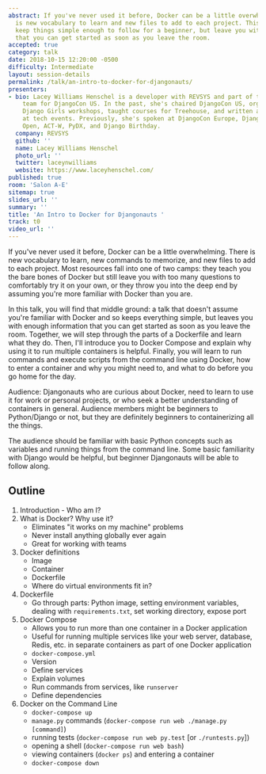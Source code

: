 ```yaml
---
abstract: If you've never used it before, Docker can be a little overwhelming. There
  is new vocabulary to learn and new files to add to each project. This talk will
  keep things simple enough to follow for a beginner, but leave you with enough information
  that you can get started as soon as you leave the room.
accepted: true
category: talk
date: 2018-10-15 12:20:00 -0500
difficulty: Intermediate
layout: session-details
permalink: /talk/an-intro-to-docker-for-djangonauts/
presenters:
- bio: Lacey Williams Henschel is a developer with REVSYS and part of the organizing
    team for DjangoCon US. In the past, she's chaired DjangoCon US, organized several
    Django Girls workshops, taught courses for Treehouse, and written about accessibility
    at tech events. Previously, she's spoken at DjangoCon Europe, DjangoCon US, Postgres
    Open, ACT-W, PyDX, and Django Birthday.
  company: REVSYS
  github: ''
  name: Lacey Williams Henschel
  photo_url: ''
  twitter: laceynwilliams
  website: https://www.laceyhenschel.com/
published: true
room: 'Salon A-E'
sitemap: true
slides_url: ''
summary: ''
title: 'An Intro to Docker for Djangonauts '
track: t0
video_url: ''
---
```


If you've never used it before, Docker can be a little overwhelming. There is new vocabulary to learn, new commands to memorize, and new files to add to each project. Most resources fall into one of two camps: they teach you the bare bones of Docker but still leave you with too many questions to comfortably try it on your own, or they throw you into the deep end by assuming you're more familiar with Docker than you are.

In this talk, you will find that middle ground: a talk that doesn't assume you're familiar with Docker and so keeps everything simple, but leaves you with enough information that you can get started as soon as you leave the room. Together, we will step through the parts of a Dockerfile and learn what they do. Then, I'll introduce you to Docker Compose and explain why using it to run multiple containers is helpful. Finally, you will learn to run commands and execute scripts from the command line using Docker, how to enter a container and why you might need to, and what to do before you go home for the day.

Audience: Djangonauts who are curious about Docker, need to learn to use it for work or personal projects, or who seek a better understanding of containers in general. Audience members might be beginners to Python/Django or not, but they are definitely beginners to containerizing all the things.

The audience should be familiar with basic Python concepts such as variables and running things from the command line. Some basic familiarity with Django would be helpful, but beginner Djangonauts will be able to follow along.


## Outline

1. Introduction - Who am I?
2. What is Docker? Why use it?
    - Eliminates "it works on my machine" problems
    - Never install anything globally ever again
    - Great for working with teams
3. Docker definitions
    - Image
    - Container
    - Dockerfile
    - Where do virtual environments fit in?
4. Dockerfile
    - Go through parts: Python image, setting environment variables, dealing with `requirements.txt`, set working directory, expose port
5. Docker Compose
    - Allows you to run more than one container in a Docker application
    - Useful for running multiple services like your web server, database, Redis, etc. in separate containers as part of one Docker application
   - `docker-compose.yml`
    - Version
    - Define services
    - Explain volumes
    - Run commands from services, like `runserver`
    - Define dependencies
6. Docker on the Command Line
    - `docker-compose up`
    - `manage.py` commands (`docker-compose run web ./manage.py [command]`)
    - running tests (`docker-compose run web py.test` [or `./runtests.py`])
    - opening a shell (`docker-compose run web bash`)
    - viewing containers (`docker ps`) and entering a container
    - `docker-compose down`
